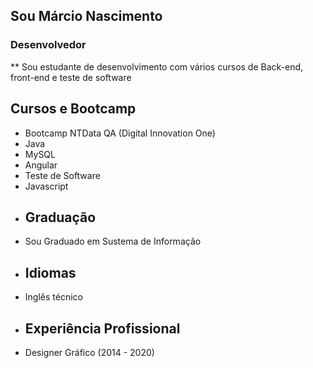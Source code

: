 ## Sou Márcio Nascimento
### Desenvolvedor
** Sou estudante de desenvolvimento com vários cursos de Back-end, front-end e teste de software 
## Cursos e Bootcamp
* Bootcamp NTData QA (Digital Innovation One)
* Java
* MySQL
* Angular
* Teste de Software
* Javascript
* ## Graduação
* Sou Graduado em Sustema de Informação
* ## Idiomas
* Inglês técnico
* ## Experiência Profissional
* Designer Gráfico (2014 - 2020)

